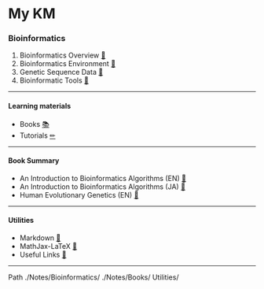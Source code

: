 # My KM

### Bioinformatics

1. Bioinformatics Overview [📄](./Notes/Bioinformatics/Bioinformatics%20Overview.md)
2. Bioinformatics Environment [📄](./Notes/Bioinformatics/Bioinformatics%20Environment.md)
3. Genetic Sequence Data [📄](./Notes/Bioinformatics/Genetic%20Sequence%20Data.md)
4. Bioinformatic Tools [📄](./Notes/Bioinformatics/Bioinformatic%20Tools.md)

---
#### Learning materials
- Books [📚](./Notes/Bioinformatics/Bioinformatics%20Books.md)
- Tutorials [✏](./Notes/Bioinformatics/Bioinformatics%20Tutorials.md)

---
#### Book Summary
- An Introduction to Bioinformatics Algorithms (EN) [📘](./Notes/Books/An%20Introduction%20to%20Bioinformatics%20Algorithms%20(EN).md)
- An Introduction to Bioinformatics Algorithms (JA) [📗](./Notes/Books/An%20Introduction%20to%20Bioinformatics%20Algorithms%20(JA).md)
- Human Evolutionary Genetics (EN) [📘](./Notes/Books/Human%20Evolutionary%20Genetics%20(EN).md)

---
#### Utilities
- Markdown [📄](Utilities/Markdown.md)
- MathJax-LaTeX [📄](Utilities/MathJax-LaTeX.md)
- Useful Links [📄](Utilities/Useful%20Links.md)

---
Path
./Notes/Bioinformatics/
./Notes/Books/
Utilities/